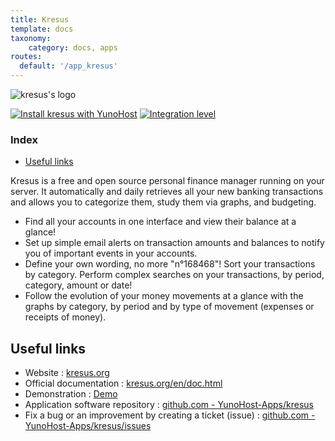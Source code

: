 ```yaml
---
title: Kresus
template: docs
taxonomy:
    category: docs, apps
routes:
  default: '/app_kresus'
---
```


![kresus's logo](image://kresus_logo.png?height=80)

[![Install kresus with YunoHost](https://install-app.yunohost.org/install-with-yunohost.png)](https://install-app.yunohost.org/?app=kresus) [![Integration level](https://dash.yunohost.org/integration/kresus.svg)](https://dash.yunohost.org/appci/app/kresus)

### Index

- [Useful links](#useful-links)

Kresus is a free and open source personal finance manager running on your server. It automatically and daily retrieves all your new banking transactions and allows you to categorize them, study them via
graphs, and budgeting.

* Find all your accounts in one interface and view their balance at a glance!
* Set up simple email alerts on transaction amounts and balances to notify you of important events in your accounts.
* Define your own wording, no more "n°168468"! Sort your transactions by category. Perform complex searches on your transactions, by period, category, amount or date!
* Follow the evolution of your money movements at a glance with the graphs by category, by period and by type of movement (expenses or receipts of money).

## Useful links

+ Website : [kresus.org](https://kresus.org/)
+ Official documentation : [kresus.org/en/doc.html](https://kresus.org/en/doc.html)
+ Demonstration : [Demo](https://kresus.org/demo.html)
+ Application software repository : [github.com - YunoHost-Apps/kresus](https://github.com/YunoHost-Apps/kresus_ynh)
+ Fix a bug or an improvement by creating a ticket (issue) : [github.com - YunoHost-Apps/kresus/issues](https://github.com/YunoHost-Apps/kresus_ynh/issues)
